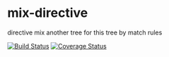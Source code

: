 # mix-directive

directive mix another tree for this tree by match rules

[![Build Status](http://travis-ci.org/combinejs/mix-directive.svg?branch=master)](https://travis-ci.org/combinejs/mix-directive)
[![Coverage Status](http://coveralls.io/repos/github/combinejs/mix-directive/badge.svg?branch=master)](https://coveralls.io/github/combinejs/mix-directive?branch=master)
